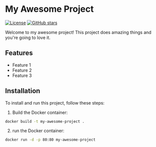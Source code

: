 # My Awesome Project

[![License](https://img.shields.io/badge/License-MIT-blue.svg)](https://opensource.org/licenses/MIT)
[![GitHub stars](https://img.shields.io/github/stars/YourUsername/YourRepository.svg?style=social)](https://github.com/YourUsername/YourRepository/stargazers)

Welcome to my awesome project! This project does amazing things and you're going to love it.

## Features

- Feature 1
- Feature 2
- Feature 3

## Installation

To install and run this project, follow these steps:

1. Build  the Docker container:

```bash
docker build -t my-awesome-project .
```

2.  run the Docker container:

```bash
docker run -d -p 80:80 my-awesome-project
```
